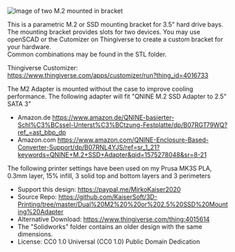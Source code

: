 ![Image of two M.2 mounted in bracket](https://raw.githubusercontent.com/KaiserSoft/3D-Printing/master/Dual%20M2%20%20or%202.5%20SSD%20Mounting%20Adapter/Images/m.2%20in%20bay-small.png)

This is a parametric M.2 or SSD mounting bracket for 3.5" hard drive bays. The mounting bracket provides slots for 
two devices. You may use openSCAD or the Cutomizer on Thingiverse to create a custom bracket for your hardware.    
Common combinations may be found in the STL folder.
    
Thingiverse Customizer: https://www.thingiverse.com/apps/customizer/run?thing_id=4016733
    
The M2 Adapter is mounted without the case to improve cooling performance. The following adapter will fit "QNINE M.2 SSD Adapter to 2.5" SATA 3"

* Amazon.de https://www.amazon.de/QNINE-basierter-Schl%C3%BCssel-Unterst%C3%BCtzung-Festplatte/dp/B07RGT79WQ?ref_=ast_bbp_dp
* Amazon.com https://www.amazon.com/QNINE-Enclosure-Based-Converter-Support/dp/B07RNL4YJS/ref=sr_1_21?keywords=QNINE+M.2+SSD+Adapter&qid=1575278048&sr=8-21

    
	
The following printer settings have been used on my Prusa MK3S
PLA, 0.3mm layer, 15% infill, 3 solid top and bottom layers and 3 perimeters


* Support this design: https://paypal.me/MirkoKaiser2020
* Source Repo: https://github.com/KaiserSoft/3D-Printing/tree/master/Dual%20M2%20%20or%202.5%20SSD%20Mounting%20Adapter
* Alternative Download: https://www.thingiverse.com/thing:4015614
* The "Solidworks" folder contains an older design with the same dimensions.
* License: CC0 1.0 Universal (CC0 1.0) Public Domain Dedication